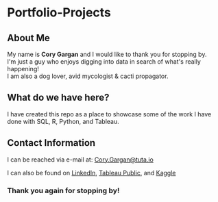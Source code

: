# Portfolio-Projects

## About Me
My name is **Cory Gargan** and I would like to thank you for stopping by.  
I'm just a guy who enjoys digging into data in search of what's really happening!  
I am also a dog lover, avid mycologist & cacti propagator.

## What do we have here?
I have created this repo as a place to showcase some of the work I have done with SQL, R, Python, and Tableau.

## Contact Information
I can be reached via e-mail at: Cory.Gargan@tuta.io   

I can also be found on [LinkedIn](https://www.linkedin.com/in/cory-gargan/), [Tableau Public](https://public.tableau.com/app/profile/cory.gargan), and [Kaggle](https://www.kaggle.com/corygargan)  


### Thank you again for stopping by!
